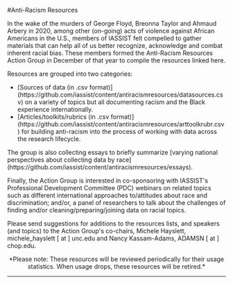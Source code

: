 #Anti-Racism Resources
<p>In the wake of the murders of George Floyd, Breonna Taylor and  Ahmaud Arbery in 2020, among other (on-going) acts of violence against African Americans in the U.S., members of IASSIST felt compelled to gather materials that can help all of us better recognize, acknowledge and combat inherent racial bias. These members formed the Anti-Racism Resources Action Group in December of that year to compile the resources linked here.</p>

<p>Resources are grouped into two categories:</p>

<ul>
  <li>[Sources of data (in .csv format)](https://github.com/iassist/content/antiracismresources/datasources.csv) on a variety of topics but all documenting racism and the Black experience internationally.</li>
  <li>[Articles/toolkits/rubrics (in .csv format)](https://github.com/iassist/content/antiracismresources/arttoolkrubr.csv) for building anti-racism into the process of working with data across the research lifecycle. </li>
</ul>

<p>The group is also collecting essays to briefly summarize [varying national perspectives about collecting data by race] (https://github.com/iassist/content/antiracismresources/essays).</p>

<p>Finally, the Action Group is interested in co-sponsoring with IASSIST's Professional Development Committee (PDC) webinars on related topics such as different international approaches to/attitudes about race and discrimination; and/or, a panel of researchers to talk about the challenges of finding and/or cleaning/preparing/joining data on racial topics.</p>
  
<p>Please send suggestions for additions to the resources lists, and speakers (and topics) to the Action Group's co-chairs, Michele Hayslett, michele_hayslett [ at ] unc.edu and Nancy Kassam-Adams, ADAMSN [ at ] chop.edu.</p>

<p align="center">*Please note:  These resources will be reviewed periodically for their usage statistics.  When usage drops, these resources will be retired.*</p>

---

